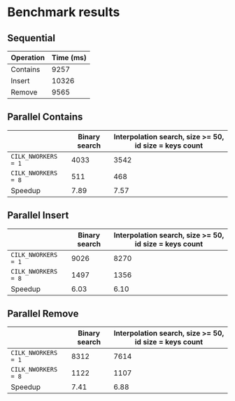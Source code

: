 # Benchmark results

## Sequential 

| Operation | Time (ms) |
| ------------- | ------------- | 
| Contains | 9257 |
| Insert | 10326 |
| Remove | 9565 |

## Parallel Contains

| | Binary search | Interpolation search, size >= 50, id size = keys count |
| ------------- | ------------- | ------------- | 
| `CILK_NWORKERS = 1` | 4033 | 3542 |
| `CILK_NWORKERS = 8` | 511 | 468 |
| Speedup | 7.89 | 7.57 |

## Parallel Insert

| | Binary search | Interpolation search, size >= 50, id size = keys count |
| ------------- | ------------- | ------------- | 
| `CILK_NWORKERS = 1` | 9026 | 8270 |
| `CILK_NWORKERS = 8` | 1497 | 1356 |
| Speedup | 6.03 | 6.10 |


## Parallel Remove

| | Binary search | Interpolation search, size >= 50, id size = keys count |
| ------------- | ------------- | ------------- | 
| `CILK_NWORKERS = 1` | 8312 | 7614 |
| `CILK_NWORKERS = 8` | 1122 | 1107 |
| Speedup | 7.41 | 6.88 |
